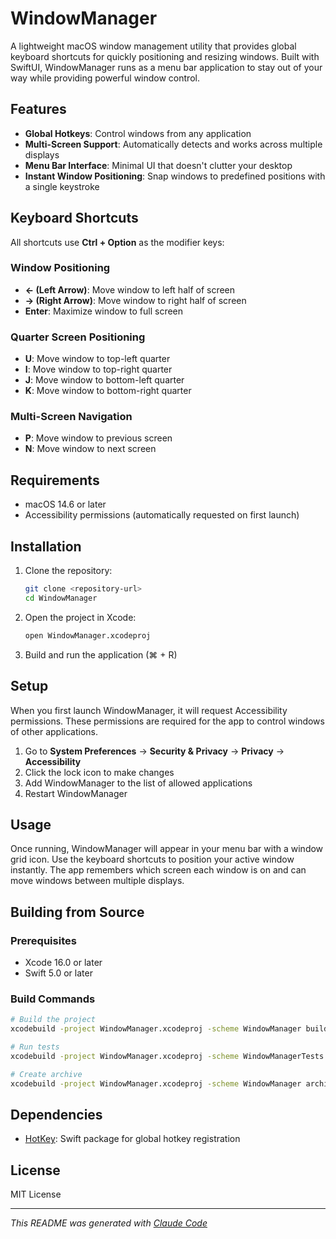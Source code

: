 # WindowManager

A lightweight macOS window management utility that provides global keyboard shortcuts for quickly positioning and resizing windows. Built with SwiftUI, WindowManager runs as a menu bar application to stay out of your way while providing powerful window control.

## Features

- **Global Hotkeys**: Control windows from any application
- **Multi-Screen Support**: Automatically detects and works across multiple displays
- **Menu Bar Interface**: Minimal UI that doesn't clutter your desktop
- **Instant Window Positioning**: Snap windows to predefined positions with a single keystroke

## Keyboard Shortcuts

All shortcuts use **Ctrl + Option** as the modifier keys:

### Window Positioning
- **← (Left Arrow)**: Move window to left half of screen
- **→ (Right Arrow)**: Move window to right half of screen
- **Enter**: Maximize window to full screen

### Quarter Screen Positioning
- **U**: Move window to top-left quarter
- **I**: Move window to top-right quarter  
- **J**: Move window to bottom-left quarter
- **K**: Move window to bottom-right quarter

### Multi-Screen Navigation
- **P**: Move window to previous screen
- **N**: Move window to next screen

## Requirements

- macOS 14.6 or later
- Accessibility permissions (automatically requested on first launch)

## Installation

1. Clone the repository:
   ```bash
   git clone <repository-url>
   cd WindowManager
   ```

2. Open the project in Xcode:
   ```bash
   open WindowManager.xcodeproj
   ```

3. Build and run the application (⌘ + R)

## Setup

When you first launch WindowManager, it will request Accessibility permissions. These permissions are required for the app to control windows of other applications.

1. Go to **System Preferences** → **Security & Privacy** → **Privacy** → **Accessibility**
2. Click the lock icon to make changes
3. Add WindowManager to the list of allowed applications
4. Restart WindowManager

## Usage

Once running, WindowManager will appear in your menu bar with a window grid icon. Use the keyboard shortcuts to position your active window instantly. The app remembers which screen each window is on and can move windows between multiple displays.

## Building from Source

### Prerequisites
- Xcode 16.0 or later
- Swift 5.0 or later

### Build Commands
```bash
# Build the project
xcodebuild -project WindowManager.xcodeproj -scheme WindowManager build

# Run tests
xcodebuild -project WindowManager.xcodeproj -scheme WindowManagerTests test

# Create archive
xcodebuild -project WindowManager.xcodeproj -scheme WindowManager archive
```

## Dependencies

- [HotKey](https://github.com/soffes/HotKey): Swift package for global hotkey registration

## License

MIT License

---

*This README was generated with [Claude Code](https://claude.ai/code)*
